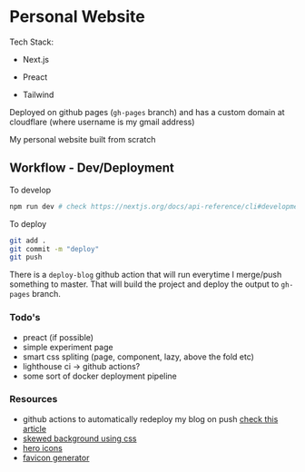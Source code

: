 # Personal Website

Tech Stack:

- Next.js

- Preact

- Tailwind

Deployed on github pages (`gh-pages` branch) and has a custom domain at cloudflare (where username is my gmail address)

My personal website built from scratch

## Workflow - Dev/Deployment

To develop

```sh
npm run dev # check https://nextjs.org/docs/api-reference/cli#development
```

To deploy

```sh
git add .
git commit -m "deploy"
git push
```

There is a `deploy-blog` github action that will run everytime I merge/push something to master. That will build the project and deploy the output to `gh-pages` branch.

### Todo's

- preact (if possible)
- simple experiment page
- smart css spliting (page, component, lazy, above the fold etc)
- lighthouse ci -> github actions?
- some sort of docker deployment pipeline

### Resources

- github actions to automatically redeploy my blog on push [check this article](https://javascript.plainenglish.io/deploy-your-next-js-app-on-github-pages-using-the-github-action-525271137409)
- [skewed background using css](https://codepen.io/enbee81/full/yLyrmyg)
- [hero icons](https://heroicons.com/)
- [favicon generator](https://www.favicon-generator.org/)
